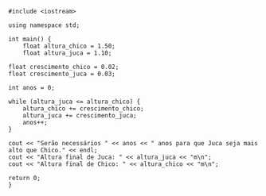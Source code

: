     #include <iostream>
    
    using namespace std;
    
    int main() {
        float altura_chico = 1.50;
        float altura_juca = 1.10;

    float crescimento_chico = 0.02;
    float crescimento_juca = 0.03;

    int anos = 0;

    while (altura_juca <= altura_chico) {
        altura_chico += crescimento_chico;
        altura_juca += crescimento_juca;
        anos++;
    }

    cout << "Serão necessários " << anos << " anos para que Juca seja mais alto que Chico." << endl;
    cout << "Altura final de Juca: " << altura_juca << "m\n";
    cout << "Altura final de Chico: " << altura_chico << "m\n";

    return 0;
    }
